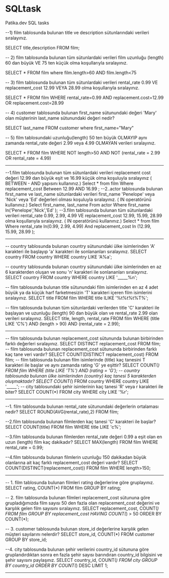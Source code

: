 # SQLtask
Patika.dev SQL tasks

--1) film tablosunda bulunan title ve description sütunlarındaki verileri sıralayınız.

SELECT title,description FROM film;

-- 2) film tablosunda bulunan tüm sütunlardaki verileri film uzunluğu (length) 60 dan büyük VE 75 ten küçük olma koşullarıyla sıralayınız.

SELECT * FROM film where film.length>60 AND film.length<75

-- 3) film tablosunda bulunan tüm sütunlardaki verileri rental_rate 0.99 VE replacement_cost 12.99 VEYA 28.99 olma koşullarıyla sıralayınız.

SELECT * FROM film WHERE rental_rate=0.99 AND replacement.cost=12.99 OR replacement.cost=28.99

-- 4) customer tablosunda bulunan first_name sütunundaki değeri 'Mary' olan müşterinin last_name sütunundaki değeri nedir?

SELECT last_name FROM customer where first_name="Mary"

-- 5) film tablosundaki uzunluğu(length) 50 ten büyük OLMAYIP aynı zamanda rental_rate değeri 2.99 veya 4.99 OLMAYAN verileri sıralayınız.

SELECT * FROM film WHERE NOT length>50 AND NOT (rental_rate = 2.99 OR rental_rate = 4.99)

---------------------------------------------------------------------------------------------------------------------------------------------------------------------


--1.film tablosunda bulunan tüm sütunlardaki verileri replacement cost değeri 12.99 dan büyük eşit ve 16.99 küçük olma koşuluyla sıralayınız ( BETWEEN - AND yapısını kullanınız.)
Select * from film 
Where  replacement_cost Between 12.99 AND 16.99 ;
--2..actor tablosunda bulunan first_name ve last_name sütunlardaki verileri first_name 'Penelope' veya 'Nick' veya 'Ed' değerleri olması koşuluyla sıralayınız. ( IN operatörünü kullanınız.)
Select first_name, last_name From actor
Where first_name In('Penelope','Nick','Ed' );
--3.film tablosunda bulunan tüm sütunlardaki verileri rental_rate 0.99, 2.99, 4.99 VE replacement_cost 12.99, 15.99, 28.99 olma koşullarıyla sıralayınız. ( IN operatörünü kullanınız.)
Select * from film 
Where rental_rate  In(0.99, 2.99, 4.99) And  replacement_cost In (12.99, 15.99, 28.99 );

-------------------------------------------------------------------------------------------------------------------------------------------------------------------
-- country tablosunda bulunan country sütunundaki ülke isimlerinden 'A' karakteri ile başlayıp 'a' karakteri ile sonlananları sıralayınız.
SELECT country FROM country WHERE country LIKE 'A%a';

-- country tablosunda bulunan country sütunundaki ülke isimlerinden en az 6 karakterden oluşan ve sonu 'n' karakteri ile sonlananları sıralayınız.
SELECT country FROM country WHERE country LIKE '_____%n';

-- film tablosunda bulunan title sütunundaki film isimlerinden en az 4 adet büyük ya da küçük harf farketmesizin 'T' karakteri içeren film isimlerini sıralayınız.
SELECT title FROM film WHERE title ILIKE '%t%t%t%T%';

-- film tablosunda bulunan tüm sütunlardaki verilerden title 'C' karakteri ile başlayan ve uzunluğu (length) 90 dan büyük olan ve rental_rate 2.99 olan verileri sıralayınız.
SELECT title, length, rental_rate FROM film WHERE (title LIKE 'C%') AND (length > 90) AND (rental_rate = 2.99);

----------------------------------------------------------------------------------------------------------------------------------------------------------------------

-- film tablosunda bulunan replacement_cost sütununda bulunan birbirinden farklı değerleri sıralayınız.
SELECT DISTINCT replacement_cost FROM film;
-- film tablosunda bulunan replacement_cost sütununda birbirinden farklı kaç tane veri vardır?
SELECT COUNT(DISTINCT replacement_cost) FROM film;
-- film tablosunda bulunan film isimlerinde (title) kaç tanesini T karakteri ile başlar ve aynı zamanda rating 'G' ye eşittir?
SELECT COUNT(*) FROM film WHERE (title LIKE 'T%') AND (rating = 'G');
-- country tablosunda bulunan ülke isimlerinden (country) kaç tanesi 5 karakterden oluşmaktadır?
SELECT COUNT(*) FROM country WHERE country LIKE '_____';
-- city tablosundaki şehir isimlerinin kaç tanesi 'R' veya r karakteri ile biter?
SELECT COUNT(*) FROM city WHERE city LIKE '%r';


----------------------------------------------------------------------------------------------------------------------------------------------------------------------

--1. film tablosunda bulunan rental_rate sütunundaki değerlerin ortalaması nedir?
SELECT ROUND(AVG(rental_rate),2) FROM film;

--2.film tablosunda bulunan filmlerden kaç tanesi 'C' karakteri ile başlar?
SELECT COUNT(title) FROM film
WHERE title LIKE 'c%';

--3.film tablosunda bulunan filmlerden rental_rate değeri 0.99 a eşit olan en uzun (length) film kaç dakikadır?
SELECT MAX(length) FROM film
WHERE rental_rate = 0.99;

--4.film tablosunda bulunan filmlerin uzunluğu 150 dakikadan büyük olanlarına ait kaç farklı replacement_cost değeri vardır?
SELECT COUNT(DISTINCT(replacement_cost)) FROM film
WHERE length>150;

-------------------------------------------------------------------------------------------------------------------------------------------------------------------

-- 1. film tablosunda bulunan filmleri rating değerlerine göre gruplayınız.
SELECT rating, COUNT(*) FROM film
GROUP BY rating;

-- 2. film tablosunda bulunan filmleri replacement_cost sütununa göre grupladığımızda film sayısı 50 den fazla olan replacement_cost değerini ve karşılık gelen film sayısını sıralayınız.
SELECT replacement_cost, COUNT(*) FROM film
GROUP BY replacement_cost
HAVING COUNT(*) > 50
ORDER BY COUNT(*);

-- 3. customer tablosunda bulunan store_id değerlerine karşılık gelen müşteri sayılarını nelerdir?
SELECT store_id, COUNT(*) FROM customer
GROUP BY store_id;

--4. city tablosunda bulunan şehir verilerini country_id sütununa göre gruplandırdıktan sonra en fazla şehir sayısı barındıran country_id bilgisini ve şehir sayısını paylaşınız.
SELECT country_id, COUNT(*) FROM city
GROUP BY country_id
ORDER BY COUNT(*) DESC
LIMIT 1;

----------------------------------------------------------------------------------------------------------------------------------------------------------------------


